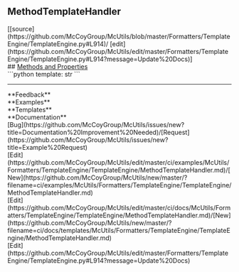 ## <a id="McUtils.Formatters.TemplateEngine.TemplateEngine.MethodTemplateHandler">MethodTemplateHandler</a> 

<div class="docs-source-link" markdown="1">
[[source](https://github.com/McCoyGroup/McUtils/blob/master/Formatters/TemplateEngine/TemplateEngine.py#L914)/
[edit](https://github.com/McCoyGroup/McUtils/edit/master/Formatters/TemplateEngine/TemplateEngine.py#L914?message=Update%20Docs)]
</div>









<div class="collapsible-section">
 <div class="collapsible-section collapsible-section-header" markdown="1">
## <a class="collapse-link" data-toggle="collapse" href="#methods" markdown="1"> Methods and Properties</a> <a class="float-right" data-toggle="collapse" href="#methods"><i class="fa fa-chevron-down"></i></a>
 </div>
 <div class="collapsible-section collapsible-section-body collapse show" id="methods" markdown="1">
 ```python
template: str
```

 </div>
</div>












---


<div markdown="1" class="text-secondary">
<div class="container">
  <div class="row">
   <div class="col" markdown="1">
**Feedback**   
</div>
   <div class="col" markdown="1">
**Examples**   
</div>
   <div class="col" markdown="1">
**Templates**   
</div>
   <div class="col" markdown="1">
**Documentation**   
</div>
   <div class="col" markdown="1">
   
</div>
   <div class="col" markdown="1">
   
</div>
   <div class="col" markdown="1">
   
</div>
</div>
  <div class="row">
   <div class="col" markdown="1">
[Bug](https://github.com/McCoyGroup/McUtils/issues/new?title=Documentation%20Improvement%20Needed)/[Request](https://github.com/McCoyGroup/McUtils/issues/new?title=Example%20Request)   
</div>
   <div class="col" markdown="1">
[Edit](https://github.com/McCoyGroup/McUtils/edit/master/ci/examples/McUtils/Formatters/TemplateEngine/TemplateEngine/MethodTemplateHandler.md)/[New](https://github.com/McCoyGroup/McUtils/new/master/?filename=ci/examples/McUtils/Formatters/TemplateEngine/TemplateEngine/MethodTemplateHandler.md)   
</div>
   <div class="col" markdown="1">
[Edit](https://github.com/McCoyGroup/McUtils/edit/master/ci/docs/McUtils/Formatters/TemplateEngine/TemplateEngine/MethodTemplateHandler.md)/[New](https://github.com/McCoyGroup/McUtils/new/master/?filename=ci/docs/templates/McUtils/Formatters/TemplateEngine/TemplateEngine/MethodTemplateHandler.md)   
</div>
   <div class="col" markdown="1">
[Edit](https://github.com/McCoyGroup/McUtils/edit/master/Formatters/TemplateEngine/TemplateEngine.py#L914?message=Update%20Docs)   
</div>
   <div class="col" markdown="1">
   
</div>
   <div class="col" markdown="1">
   
</div>
   <div class="col" markdown="1">
   
</div>
</div>
</div>
</div>